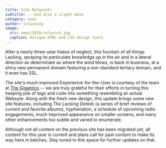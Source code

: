```yaml
---
title: Site Relaunch!
subtitle: ...and also a slight move
category: news
author: jclacking
image:
  src: news/2018/relaunch.jpg
  caption: Antique HTML and CSS design tools
---
```

After a nearly three-year hiatus of neglect, this fountain of all things Lacking, spraying its particulate knowledge up in the air and in a lateral direction as determinate as where the wind blows, is back in business, at a shiny new permanent domain featuring a non-standard tertiary domain, and it even has SSL.

The site's much improved Experience-for-the-User is courtesy of the team at [The Gigantico](http://thegigantico.com/) -- we are truly grateful for their efforts in turning this heaping pile of tags and code into something resembling an actual Websyte. Along with the fresh new design, this update brings some new site features, including _The Lacking Details_ (a series of brief reviews of current and favorite albums), hyphenation, a schedule of upcoming radio engagements, much improved appearance on smaller screens, and many other enhancements too subtle and varied to enumerate.

<!--more-->

Although not all content on the previous site has been migrated yet, all content for this year is current and plans call for past content to make its way here in batches. Stay tuned to this space for further updates on that.
